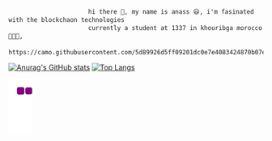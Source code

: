                           hi there 👋, my name is anass 😃, i'm fasinated with the blockchaon technologies
                          currently a student at 1337 in khouribga morocco 👨🏻‍💻,
                       https://camo.githubusercontent.com/5d89926d5ff09201dc0e7e4083424870b07eea920d13d4098a07a2feacba20a7/68747470733a2f2f696d672e736869656c64732e696f2f62616467652f507974686f6e2d3433616138623f7374796c653d666f722d7468652d6261646765266c6f676f3d707974686f6e266c6f676f436f6c6f723d7768697465
                       
                       
                       

<!-- #
[![42 Profile Card](https://1337-readme.vercel.app/api/profile?cursus=42cursus&dark=true&login=ahouari)](https://github.com/mohouyizme/1337-readme)
 -->
[![Anurag's GitHub stats](https://github-readme-stats.vercel.app/api?username=shinraxtensei&show_icons=true&theme=radical)](https://github.com/anuraghazra/github-readme-stats)
[![Top Langs](https://github-readme-stats.vercel.app/api/top-langs/?username=shinraxtensei&show_icons=true&theme=radical)](https://github.com/anuraghazra/github-readme-stats)

![snake gif](https://github.com/shinraxtensei/shinraxtensei/blob/output/github-contribution-grid-snake.gif)
